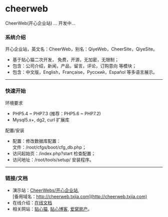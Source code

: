 
# cheerweb

CheerWeb(开心企业站) ... 开发中...


### 系统介绍

开心企业站，英文名：CheerWeb，别名：QiyeWeb，CheerSite，QiyeSite。

* 基于贴心猫二次开发， 免费，开源，无加密，无限制；
* 包含：公司介绍，新闻，产品，留言，评论，订购意向 等模块；
* 包含：中文版，English，Française，Русский，Español 等多语言展示。

--- --- --- --- --- --- --- 

### 快速开始

环境要求

* PHP5.4 ~ PHP7.3 (推荐：PHP5.6 ~ PHP7.2)
* Mysql5.x+, dg2, curl 扩展库

配置/安装

* 配置：修改数据库配置：  
  文件：/root/cfgs/boot/cfg_db.php；
* 访问起始页：/index.php?start 检查配置；
* 访问地址：/root/tools/setup/ 安装程序。

--- --- --- --- --- --- --- 

### 链接/文档

* 演示站：[CheerWebs/开心企业站](http://qiyeweb.dongguan.net.cn/),  
  [备用域名：http://cheerweb.txjia.com](http://cheerweb.txjia.com)
* 在线介绍：[在线文档](http://cheerweb.txjia.com/index.php?home-tips)
* 相关网站：[贴心猫](http://imcat.txjia.com), [贴心博客](http://imblog.txjia.com), 
  [爱窝房产](http://ourhouse.txjia.com)。
